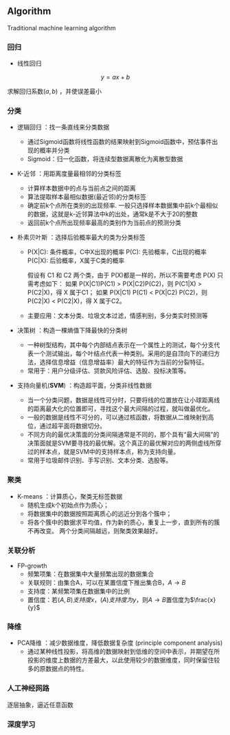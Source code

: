 ## Algorithm

Traditional machine learning algorithm

### 回归

* 线性回归 

$$
y = ax+b
$$

求解回归系数$(a,b)$ ，并使误差最小



### 分类

* 逻辑回归 ：找一条直线来分类数据
  * 通过Sigmoid函数将线性函数的结果映射到Sigmoid函数中，预估事件出现的概率并分类
  * Sigmoid：归一化函数，将连续型数据离散化为离散型数据

* K-近邻 ：用距离度量最相邻的分类标签

  * 计算样本数据中的点与当前点之间的距离
  * 算法提取样本最相似数据(最近邻)的分类标签
  * 确定前k个点所在类别的出现频率. 一般只选择样本数据集中前k个最相似的数据，这就是k-近邻算法中k的出处，通常k是不大于20的整数
  * 返回前k个点所出现频率最高的类别作为当前点的预测分类

* 朴素贝叶斯 ：选择后验概率最大的类为分类标签

  * P(X|C): 条件概率，C中X出现的概率
    P(C): 先验概率，C出现的概率
    P(C|X): 后验概率，X属于C类的概率

    假设有 C1 和 C2 两个类，由于 P(X)都是一样的，所以不需要考虑 P(X) 只需考虑如下：
    如果 P(X|C1)P(C1) > P(X|C2)P(C2)，则 P(C1|X) > P(C2|X)，得 X 属于C1；
    如果 P(X|C1) P(C1) < P(X|C2) P(C2)，则 P(C2|X) < P(C2|X)，得 X 属于C2。

  * 主要应用：文本分类、垃圾文本过滤，情感判别，多分类实时预测等

* 决策树 ：构造一棵熵值下降最快的分类树

  * 一种树型结构，其中每个内部结点表示在一个属性上的测试，每个分支代表一个测试输出，每个叶结点代表一种类别。采用的是自顶向下的递归方法，选择信息增益（信息增益率）最大的特征作为当前的分裂特征。
  * 常用于：用户分级评估、贷款风险评估、选股、投标决策等。

* 支持向量机(**SVM**) ：构造超平面，分类非线性数据

  * 当一个分类问题，数据是线性可分时，只要将线的位置放在让小球距离线的距离最大化的位置即可，寻找这个最大间隔的过程，就叫做最优化。
  * 一般的数据是线性不可分的，可以通过核函数，将数据从二维映射到高位，通过超平面将数据切分。
  * 不同方向的最优决策面的分类间隔通常是不同的，那个具有“最大间隔”的决策面就是SVM要寻找的最优解。这个真正的最优解对应的两侧虚线所穿过的样本点，就是SVM中的支持样本点，称为支持向量。
  * 常用于垃圾邮件识别、手写识别、文本分类、选股等。

### 聚类

* K-means ：计算质心，聚类无标签数据
  * 随机生成k个初始点作为质心；
  * 将数据集中的数据按照距离质心的远近分到各个簇中；
  * 将各个簇中的数据求平均值，作为新的质心，重复上一步，直到所有的簇不再改变。 两个分类间隔越远，则聚类效果越好。

### 关联分析

* FP-growth
  * 频繁项集：在数据集中大量频繁出现的数据集合
  * 关联规则：由集合A，可以在某置信度下推出集合B，$A\rightarrow B$
  * 支持度：某频繁项集在数据集中的比例
  * 置信度：若$(A,B)支持度x，(A)支持度为y$，则$A\rightarrow B$置信度为$\frac{x}{y}$

### 降维

* PCA降维 ：减少数据维度，降低数据复杂度 (principle component analysis)
  * 通过某种线性投影，将高维的数据映射到低维的空间中表示，并期望在所投影的维度上数据的方差最大，以此使用较少的数据维度，同时保留住较多的原数据点的特性。



### 人工神经网路

逐层抽象，逼近任意函数

### 深度学习